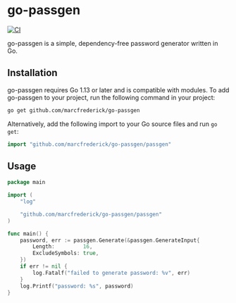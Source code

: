 # go-passgen

[![CI](https://github.com/marcfrederick/go-passgen/actions/workflows/ci.yml/badge.svg)](https://github.com/marcfrederick/go-passgen/actions/workflows/test.yml)

go-passgen is a simple, dependency-free password generator written in Go.

## Installation

go-passgen requires Go 1.13 or later and is compatible with modules.
To add go-passgen to your project, run the following command in your project:

```bash
go get github.com/marcfrederick/go-passgen
```

Alternatively, add the following import to your Go source files and run `go get`:

```go
import "github.com/marcfrederick/go-passgen/passgen"
```

## Usage

```go
package main

import (
	"log"

	"github.com/marcfrederick/go-passgen/passgen"
)

func main() {
	password, err := passgen.Generate(&passgen.GenerateInput{
		Length:         16,
		ExcludeSymbols: true,
	})
	if err != nil {
		log.Fatalf("failed to generate password: %v", err)
	}
	log.Printf("password: %s", password)
}
```
